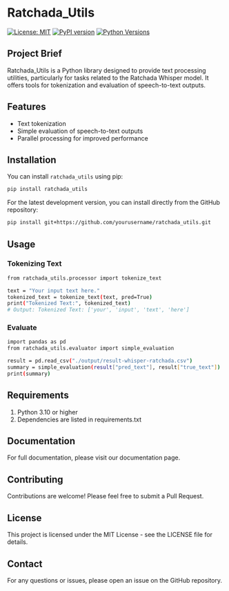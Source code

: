# Ratchada_Utils

[![License: MIT](https://img.shields.io/badge/License-MIT-yellow.svg)](https://opensource.org/licenses/MIT)
[![PyPI version](https://badge.fury.io/py/ratchada-utils.svg)](https://badge.fury.io/py/ratchada-utils)
[![Python Versions](https://img.shields.io/pypi/pyversions/ratchada-utils.svg)](https://pypi.org/project/ratchada-utils/)

## Project Brief

Ratchada_Utils is a Python library designed to provide text processing utilities, particularly for tasks related to the Ratchada Whisper model. It offers tools for tokenization and evaluation of speech-to-text outputs.

## Features

- Text tokenization
- Simple evaluation of speech-to-text outputs
- Parallel processing for improved performance

## Installation

You can install `ratchada_utils` using pip:

```bash
pip install ratchada_utils
```

For the latest development version, you can install directly from the GitHub repository:
```bash
pip install git+https://github.com/yourusername/ratchada_utils.git
```

## Usage
### Tokenizing Text

```bash
from ratchada_utils.processor import tokenize_text

text = "Your input text here."
tokenized_text = tokenize_text(text, pred=True)
print("Tokenized Text:", tokenized_text)
# Output: Tokenized Text: ['your', 'input', 'text', 'here']
```

### Evaluate

```bash
import pandas as pd
from ratchada_utils.evaluator import simple_evaluation

result = pd.read_csv("./output/result-whisper-ratchada.csv")
summary = simple_evaluation(result["pred_text"], result["true_text"])
print(summary)
```

## Requirements

1. Python 3.10 or higher
2. Dependencies are listed in requirements.txt

## Documentation
For full documentation, please visit our documentation page.
## Contributing
Contributions are welcome! Please feel free to submit a Pull Request.
## License
This project is licensed under the MIT License - see the LICENSE file for details.
## Contact
For any questions or issues, please open an issue on the GitHub repository.
